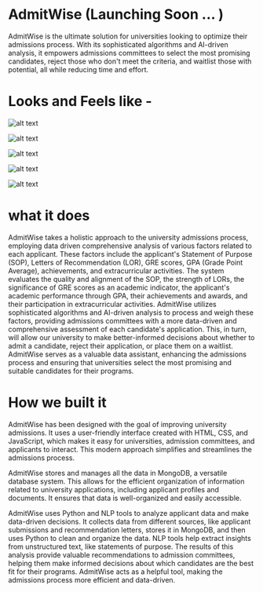 # AdmitWise (Launching Soon ... )
AdmitWise is the ultimate solution for universities looking to optimize their admissions process. With its sophisticated algorithms and AI-driven analysis, it empowers admissions committees to select the most promising candidates, reject those who don't meet the criteria, and waitlist those with potential, all while reducing time and effort.

# Looks and Feels like - 

![alt text](https://github.com/namankhurpia/AdmitWise/blob/main/MOCKUPS/rounded_poster%201.png?raw=true)

![alt text](https://github.com/namankhurpia/AdmitWise/blob/main/MOCKUPS/Group%20217.png?raw=true)



![alt text](https://github.com/namankhurpia/AdmitWise/blob/main/MOCKUPS/Group%20236.png?raw=true) 

![alt text](https://github.com/namankhurpia/AdmitWise/blob/main/MOCKUPS/Group%20238.png?raw=true)

![alt text](https://github.com/namankhurpia/AdmitWise/blob/main/MOCKUPS/Group%20237.png?raw=true) 

# what it does

AdmitWise takes a holistic approach to the university admissions process, employing data driven comprehensive analysis of various factors related to each applicant. These factors include the applicant's Statement of Purpose (SOP), Letters of Recommendation (LOR), GRE scores, GPA (Grade Point Average), achievements, and extracurricular activities. The system evaluates the quality and alignment of the SOP, the strength of LORs, the significance of GRE scores as an academic indicator, the applicant's academic performance through GPA, their achievements and awards, and their participation in extracurricular activities. AdmitWise utilizes sophisticated algorithms and AI-driven analysis to process and weigh these factors, providing admissions committees with a more data-driven and comprehensive assessment of each candidate's application. This, in turn, will allow our university to make better-informed decisions about whether to admit a candidate, reject their application, or place them on a waitlist. AdmitWise serves as a valuable data assistant, enhancing the admissions process and ensuring that universities select the most promising and suitable candidates for their programs.

# How we built it

AdmitWise has been designed with the goal of improving university admissions. It uses a user-friendly interface created with HTML, CSS, and JavaScript, which makes it easy for universities, admission committees, and applicants to interact. This modern approach simplifies and streamlines the admissions process.

AdmitWise stores and manages all the data in MongoDB, a versatile database system. This allows for the efficient organization of information related to university applications, including applicant profiles and documents. It ensures that data is well-organized and easily accessible.

AdmitWise uses Python and NLP tools to analyze applicant data and make data-driven decisions. It collects data from different sources, like applicant submissions and recommendation letters, stores it in MongoDB, and then uses Python to clean and organize the data. NLP tools help extract insights from unstructured text, like statements of purpose. The results of this analysis provide valuable recommendations to admission committees, helping them make informed decisions about which candidates are the best fit for their programs. AdmitWise acts as a helpful tool, making the admissions process more efficient and data-driven.

